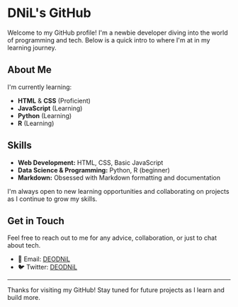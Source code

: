 # DNiL's GitHub

Welcome to my GitHub profile! I'm a newbie developer diving into the world of programming and tech. Below is a quick intro to where I'm at in my learning journey.

## About Me

I'm currently learning:

- **HTML** & **CSS** (Proficient)
- **JavaScript** (Learning)
- **Python** (Learning)
- **R** (Learning)

## Skills

- **Web Development:** HTML, CSS, Basic JavaScript
- **Data Science & Programming:** Python, R (beginner)
- **Markdown:** Obsessed with Markdown formatting and documentation

I'm always open to new learning opportunities and collaborating on projects as I continue to grow my skills.

## Get in Touch

Feel free to reach out to me for any advice, collaboration, or just to chat about tech.

- 📧 Email: [DEODNiL](mailto:deodnil@outlook.com)
- 🐦 Twitter: [DEODNiL](https://twitter.com/DEODNiL)

---

Thanks for visiting my GitHub! Stay tuned for future projects as I learn and build more.

<!---
DEODNiL/DEODNiL is a ✨ special ✨ repository because its `README.md` (this file) appears on your GitHub profile.
You can click the Preview link to take a look at your changes.
--->
